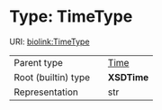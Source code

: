 
# Type: TimeType




URI: [biolink:TimeType](https://w3id.org/biolink/vocab/TimeType)

|  |  |  |
| --- | --- | --- |
| Parent type | | [Time](types/Time.md) |
| Root (builtin) type | | **XSDTime** |
| Representation | | str |
